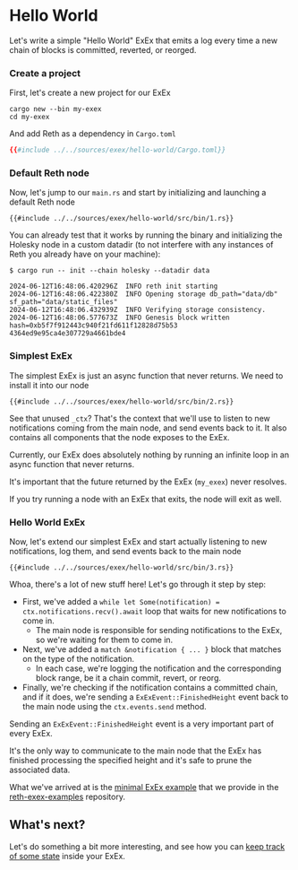 # Hello World

Let's write a simple "Hello World" ExEx that emits a log every time a new chain of blocks is committed, reverted, or reorged.

### Create a project

First, let's create a new project for our ExEx

```console
cargo new --bin my-exex
cd my-exex
```

And add Reth as a dependency in `Cargo.toml`

```toml
{{#include ../../sources/exex/hello-world/Cargo.toml}}
```

### Default Reth node

Now, let's jump to our `main.rs` and start by initializing and launching a default Reth node

```rust,norun,noplayground,ignore
{{#include ../../sources/exex/hello-world/src/bin/1.rs}}
```

You can already test that it works by running the binary and initializing the Holesky node in a custom datadir
(to not interfere with any instances of Reth you already have on your machine):

```console
$ cargo run -- init --chain holesky --datadir data

2024-06-12T16:48:06.420296Z  INFO reth init starting
2024-06-12T16:48:06.422380Z  INFO Opening storage db_path="data/db" sf_path="data/static_files"
2024-06-12T16:48:06.432939Z  INFO Verifying storage consistency.
2024-06-12T16:48:06.577673Z  INFO Genesis block written hash=0xb5f7f912443c940f21fd611f12828d75b53
4364ed9e95ca4e307729a4661bde4
```

### Simplest ExEx

The simplest ExEx is just an async function that never returns. We need to install it into our node

```rust,norun,noplayground,ignore
{{#include ../../sources/exex/hello-world/src/bin/2.rs}}
```

See that unused `_ctx`? That's the context that we'll use to listen to new notifications coming from the main node,
and send events back to it. It also contains all components that the node exposes to the ExEx.

Currently, our ExEx does absolutely nothing by running an infinite loop in an async function that never returns.

<div class="warning">

It's important that the future returned by the ExEx (`my_exex`) never resolves.

If you try running a node with an ExEx that exits, the node will exit as well.

</div>

### Hello World ExEx

Now, let's extend our simplest ExEx and start actually listening to new notifications, log them, and send events back to the main node

```rust,norun,noplayground,ignore
{{#include ../../sources/exex/hello-world/src/bin/3.rs}}
```

Whoa, there's a lot of new stuff here! Let's go through it step by step:

- First, we've added a `while let Some(notification) = ctx.notifications.recv().await` loop that waits for new notifications to come in.
   - The main node is responsible for sending notifications to the ExEx, so we're waiting for them to come in.
- Next, we've added a `match &notification { ... }` block that matches on the type of the notification.
   - In each case, we're logging the notification and the corresponding block range, be it a chain commit, revert, or reorg.
- Finally, we're checking if the notification contains a committed chain, and if it does, we're sending a `ExExEvent::FinishedHeight` event back to the main node using the `ctx.events.send` method.

<div class="warning">

Sending an `ExExEvent::FinishedHeight` event is a very important part of every ExEx.

It's the only way to communicate to the main node that the ExEx has finished processing the specified height
and it's safe to prune the associated data.

</div>

What we've arrived at is the [minimal ExEx example](https://github.com/paradigmxyz/reth-exex-examples/blob/4f3498f0cc00e038d6d8c32cd94fe82788862f49/minimal/src/main.rs) that we provide in the [reth-exex-examples](https://github.com/paradigmxyz/reth-exex-examples) repository.

## What's next?

Let's do something a bit more interesting, and see how you can [keep track of some state](./tracking-state.md) inside your ExEx.
